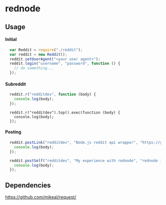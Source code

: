 
# rednode

## Usage

#### Initial

```javascript
  var Reddit = require("./reddit");
  var reddit = new Reddit();
  reddit.setUserAgent("<your user agent>");
  reddit.login("username", "password", function () {
    // do something...
  });
```

#### Subreddit

```javascript
  reddit.r("redditdev", function (body) {
    console.log(body);
  });
```

```javscript
  reddit.r("redditdev").top().exec(function (body) {
    console.log(body);
  });
```

#### Posting

```javascript
  reddit.postLink("redditdev", "Node.js reddit api wrapper", "https://github.com/theyshookhands/rednode", function (body) {
    console.log(body);
  });
```

```javascript
  reddit.postSelf("redditdev", "My experience with rednode", "rednode is the best!", function (body) {
    console.log(body);
  });
```

## Dependencies

https://github.com/mikeal/request/
